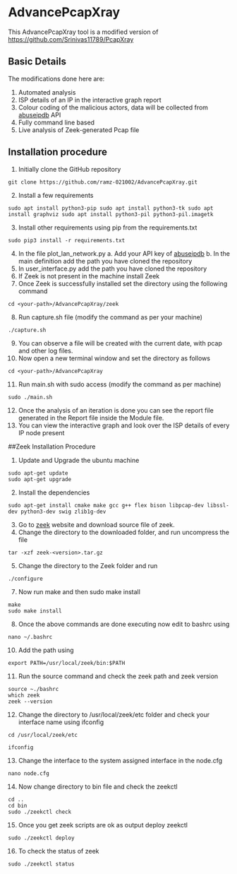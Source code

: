 # AdvancePcapXray

This AdvancePcapXray tool is a modified version of https://github.com/Srinivas11789/PcapXray

## Basic Details

The modifications done here are:
1. Automated analysis
2. ISP details of an IP in the interactive graph report
3. Colour coding of the malicious actors, data will be collected from [abuseipdb](https://www.abuseipdb.com) API
4. Fully command line based
5. Live analysis of Zeek-generated Pcap file

## Installation procedure
1. Initially clone the GitHub repository
```
git clone https://github.com/ramz-021002/AdvancePcapXray.git
```
2. Install a few requirements
```
sudo apt install python3-pip sudo apt install python3-tk sudo apt install graphviz sudo apt install python3-pil python3-pil.imagetk
````
3. Install other requirements using pip from the requirements.txt
```
sudo pip3 install -r requirements.txt
```
4. In the file plot_lan_network.py 
  a. Add your API key of [abuseipdb](https://www.abuseipdb.com)
  b. In the main definition add the path you have cloned the repository
5. In user_interface.py add the path you have cloned the repository
6. If Zeek is not present in the machine install Zeek
7. Once Zeek is successfully installed set the directory using the following command
```
cd <your-path>/AdvancePcapXray/zeek
```
8. Run capture.sh file (modify the command as per your machine)
```
./capture.sh
```
9. You can observe a file will be created with the current date, with pcap and other log files.
10. Now open a new terminal window and set the directory as follows
```
cd <your-path>/AdvancePcapXray
```
11. Run main.sh with sudo access (modify the command as per machine)
```
sudo ./main.sh
```
12. Once the analysis of an iteration is done you can see the report file generated in the Report file inside the Module file.
13. You can view the interactive graph and look over the ISP details of every IP node present

##Zeek Installation Procedure
1. Update and Upgrade the ubuntu machine
```
sudo apt-get update
sudo apt-get upgrade
```
2.  Install the dependencies
```
sudo apt-get install cmake make gcc g++ flex bison libpcap-dev libssl-dev python3-dev swig zlib1g-dev
```
3. Go to [zeek](https://zeek.org/get-zeek/) website and download source file of zeek.
4.  Change the directory to the downloaded folder, and run uncompress the file
```
tar -xzf zeek-<version>.tar.gz
```
5. Change the directory to the Zeek folder and run
```
./configure
```
7.  Now run make and then sudo make install
```
make
sudo make install
```
8.  Once the above commands are done executing now edit to bashrc using
```
nano ~/.bashrc
```
10. Add the path using
```
export PATH=/usr/local/zeek/bin:$PATH
```
11. Run the source command and check the zeek path and zeek version
```
source ~./bashrc
which zeek
zeek --version
```
12. Change the directory to /usr/local/zeek/etc folder and check your interface name using ifconfig
```
cd /usr/local/zeek/etc
```
```
ifconfig
```
13. Change the interface to the system assigned interface in the node.cfg
```
nano node.cfg
```
14. Now change directory to bin file and check the zeekctl
```
cd ..
cd bin
sudo ./zeekctl check
```
15. Once you get zeek scripts are ok as output deploy zeekctl
```
sudo ./zeekctl deploy
```
16. To check the status of zeek
```
sudo ./zeekctl status
``` 
